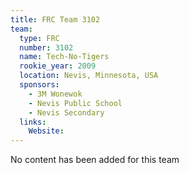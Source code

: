 ```yaml
---
title: FRC Team 3102
team:
  type: FRC
  number: 3102
  name: Tech-No-Tigers
  rookie_year: 2009
  location: Nevis, Minnesota, USA
  sponsors:
    - 3M Wonewok
    - Nevis Public School
    - Nevis Secondary
  links:
    Website: 
---
```

No content has been added for this team